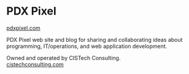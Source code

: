 # PDX Pixel

[pdxpixel.com](http://pdxpixel.com)

PDX Pixel web site and blog for sharing and collaborating ideas about programming, IT/operations, and web application development. 

Owned and operated by CISTech Consulting.  
[cistechconsulting.com](http://cistechconsulting.com)
